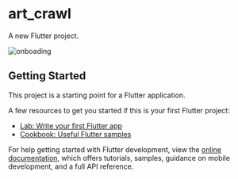 # art_crawl

A new Flutter project.

![onboading](https://github.com/Yashu-Chaudhary/Art-Crawl/assets/137476521/95fb685b-34d4-475d-a826-3bcde70a9103)


## Getting Started

This project is a starting point for a Flutter application.

A few resources to get you started if this is your first Flutter project:

- [Lab: Write your first Flutter app](https://docs.flutter.dev/get-started/codelab)
- [Cookbook: Useful Flutter samples](https://docs.flutter.dev/cookbook)

For help getting started with Flutter development, view the
[online documentation](https://docs.flutter.dev/), which offers tutorials,
samples, guidance on mobile development, and a full API reference.
